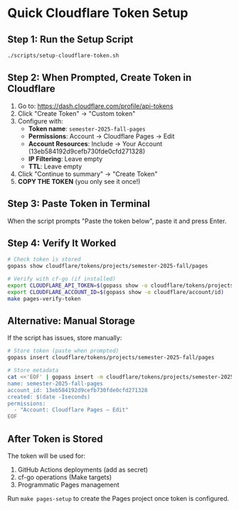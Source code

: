# Quick Cloudflare Token Setup

## Step 1: Run the Setup Script

```bash
./scripts/setup-cloudflare-token.sh
```

## Step 2: When Prompted, Create Token in Cloudflare

1. Go to: <https://dash.cloudflare.com/profile/api-tokens>
2. Click "Create Token" → "Custom token"
3. Configure with:
   - **Token name**: `semester-2025-fall-pages`
   - **Permissions**: Account → Cloudflare Pages → Edit
   - **Account Resources**: Include → Your Account (13eb584192d9cefb730fde0cfd271328)
   - **IP Filtering**: Leave empty
   - **TTL**: Leave empty
4. Click "Continue to summary" → "Create Token"
5. **COPY THE TOKEN** (you only see it once!)

## Step 3: Paste Token in Terminal

When the script prompts "Paste the token below", paste it and press Enter.

## Step 4: Verify It Worked

```bash
# Check token is stored
gopass show cloudflare/tokens/projects/semester-2025-fall/pages

# Verify with cf-go (if installed)
export CLOUDFLARE_API_TOKEN=$(gopass show -o cloudflare/tokens/projects/semester-2025-fall/pages)
export CLOUDFLARE_ACCOUNT_ID=$(gopass show -o cloudflare/account/id)
make pages-verify-token
```

## Alternative: Manual Storage

If the script has issues, store manually:

```bash
# Store token (paste when prompted)
gopass insert cloudflare/tokens/projects/semester-2025-fall/pages

# Store metadata
cat <<'EOF' | gopass insert -m cloudflare/tokens/projects/semester-2025-fall/pages/meta
name: semester-2025-fall-pages
account_id: 13eb584192d9cefb730fde0cfd271328
created: $(date -Iseconds)
permissions:
  - "Account: Cloudflare Pages — Edit"
EOF
```

## After Token is Stored

The token will be used for:

1. GitHub Actions deployments (add as secret)
2. cf-go operations (Make targets)
3. Programmatic Pages management

Run `make pages-setup` to create the Pages project once token is configured.
